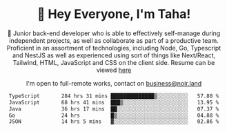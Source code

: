 <div align="center">

<h1 align="center">👋 Hey Everyone, I'm Taha! </h1>
  
<p>
  
 🎉 Junior back-end developer who is able to effectively self-manage during independent projects, as well as collaborate as part of a productive team. Proficient in an assortment of technologies, including Node, Go, Typescript and NestJS as well as experienced using sort of things like Next/React, Tailwind, HTML, JavaScript and CSS on the client side. Resume can be viewed [here](https://cdn.noir.land/resume)

</p>
   
<p align="center">

  I'm open to full-remote works, contact on [business@noir.land](mailto:business@noir.land) 
 
 </p>
   

  
<!--START_SECTION:waka-->

```txt
TypeScript       284 hrs 31 mins ██████████████▒░░░░░░░░░░   57.80 %
JavaScript       68 hrs 41 mins  ███▒░░░░░░░░░░░░░░░░░░░░░   13.95 %
Java             36 hrs 17 mins  ██░░░░░░░░░░░░░░░░░░░░░░░   07.37 %
Go               24 hrs          █▒░░░░░░░░░░░░░░░░░░░░░░░   04.88 %
JSON             14 hrs 5 mins   ▓░░░░░░░░░░░░░░░░░░░░░░░░   02.86 %
```

<!--END_SECTION:waka-->
